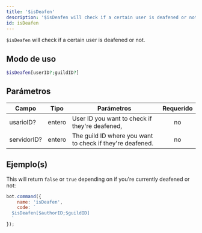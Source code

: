 ```yaml
---
title: '$isDeafen'
description: '$isDeafen will check if a certain user is deafened or not.'
id: isDeafen
---
```


`$isDeafen` will check if a certain user is deafened or not.

## Modo de uso

```php
$isDeafen[userID?;guildID?]
```

## Parámetros

| Campo       | Tipo   | Parámetros                                                | Requerido |
| ----------- | ------ | --------------------------------------------------------- |:---------:|
| usarioID?   | entero | User ID you want to check if they're deafened,            |    no     |
| servidorID? | entero | The guild ID where you want to check if they're deafened. |    no     |

## Ejemplo(s)

This will return `false` or `true` depending on if you're currently deafened or not:

```javascript
bot.command({
    name: 'isDeafen',
    code: `
  $isDeafen[$authorID;$guildID]
  `
});
```
